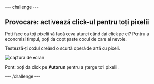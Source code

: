 \--- challenge \---

## Provocare: activează click-ul pentru toți pixelii

Poți face ca toți pixelii să facă ceva atunci când dai click pe ei? Pentru a economisi timpul, poți da copt paste codul de care ai nevoie.

Testează-ți codul creând o scurtă operă de artă cu pixeli.

![captură de ecran](images/pixel-art-black-example.png)

Pont: poți da click pe **Autorun** pentru a șterge toți pixelii.

\--- /challenge \---